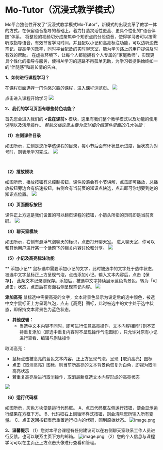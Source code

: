 # Mo-Tutor（沉浸式教学模式）



Mo平台独创性开发了“沉浸式教学模式Mo-Tutor”，新模式的出现变革了教学一体的方式，在保留语音指导的基础上，着力打造灵活性更高、更具个性化的“语音伴随”体系。
将整段的视频切分成聚焦单个知识点的分段语音，使得学习者可以按需听取指导语音，有效节省学习时间，并且配以小记和高亮标注功能，可以边听边做笔记，提高学习效率，同时平台配备的实时聊天室，能为学习路上的用户提供及时有效的帮助。
在虚拟环境下，让每个人都能拥有个人专属的“家庭教师”，实现更具个性化的指导与服务，使得AI学习的道路不再孤单无助，为学习者提供始终如一的“伴随感”和最长情的告白。


**1、如何进行课程学习？**


在课程页面选择一门你感兴趣的课程，进入课程浏览页。
![](https://cdn.nlark.com/yuque/0/2021/jpeg/309548/1636353065827-7c7ee0e5-d57e-43de-9e05-246b56ce7100.jpeg#id=J8F7d&originHeight=936&originWidth=1773&originalType=binary&ratio=1&status=done&style=none)


点击进入课程开始学习
![](https://cdn.nlark.com/yuque/0/2021/jpeg/309548/1636353066300-2aa49bc8-625f-4bef-9cb0-0bb4d9ff8b2d.jpeg#id=gxUWG&originHeight=628&originWidth=1271&originalType=binary&ratio=1&status=done&style=none)


**2、我们的学习页面有哪些特色功能？**

首先您会进入我们的 **<说在课前>** 模块，这里有我们整个教学模式以及功能的使用说明以及演示操作。
_帮助文档这里主要为您详细介绍课件里面的几大功能：_
**​**

**（1）左侧课件目录**

如图所示，左侧是您所学该课程的目录，每小节后面有环状显示进度，当状态为对号时，则表示学习完成。
![](https://cdn.nlark.com/yuque/0/2021/jpeg/309548/1636353067026-db844f27-b775-42ad-b80d-ea1c83f8a1f8.jpeg#id=uzic2&originHeight=586&originWidth=1270&originalType=binary&ratio=1&status=done&style=none)


**​**

**（2）播放模块**


如图所示，播放按钮有总控制按钮，课件段落会有小节讲解，点击即可播放，总播放按钮旁边会有倍速按钮，右侧会有当前页的知识点快选，点击即可你想要到达的知识点位置。
![](https://cdn.nlark.com/yuque/0/2021/jpeg/309548/1636353067995-946c6969-8e67-47fd-bfe5-a9cf9ea06851.jpeg#id=d1i35&originHeight=634&originWidth=1270&originalType=binary&ratio=1&status=done&style=none)
**​**

**（3）页面图标按钮**


课件正上方这是我们设置的可以翻页课程的按钮，小箭头所指的页码即是当前页码。
![](https://cdn.nlark.com/yuque/0/2021/jpeg/309548/1636353068699-5bfd766a-fcc1-4411-8191-f03c0e1ae698.jpeg#id=fLIF7&originHeight=452&originWidth=1269&originalType=binary&ratio=1&status=done&style=none)


**（4）聊天室模块**

如图所示，右侧有悬浮气泡聊天的标识，点击打开聊天室。
进入聊天室，你可以和其他用户进行某一个话题下的相关内容讨论和分享。
![](https://cdn.nlark.com/yuque/0/2021/jpeg/309548/1636353069451-3b62989c-c8ad-430d-aa5c-2a4e8fc744e9.jpeg#id=jmXEr&originHeight=870&originWidth=1011&originalType=binary&ratio=1&status=done&style=none)
**​**

**（5）小记及高亮标注功能**

** 添加小记**
鼠标选中需要添加小记的文字，此时被选中的文字处于选中状态，被选中文字鼠标正上方呈现气泡，点击添加小记。输入文本内容后，点击【保存】，
此条文本记录则保存。添加后，被选中文字持续展示蓝色背景色，转为「可点击」状态，点击后在页面右侧呈现笔记内容。
![](https://cdn.nlark.com/yuque/0/2021/jpeg/309548/1636353070075-9e0ffcdf-346a-46e8-bfab-19e8070ec192.jpeg#id=MpXjS&originHeight=605&originWidth=1109&originalType=binary&ratio=1&status=done&style=none)​
**​**

**添加高亮**
鼠标选中需要高亮的文字，文本背景色显示为设定后的选中颜色，被选中文字鼠标正上方呈现气泡，点击【高亮】图标，此时被选中的文字处于选中状态，即保持文本背景色为蓝色状态。

- **其他逻辑：**
   - 当选中文本内容不同时，即可进行任意高亮操作，文本内容相同时则不支持重复添加（即选中重复内容时不呈现操作气泡图标），只允许对原有小记进行查看、编辑与删除操作

取消高亮：

   - 鼠标点击被高亮的蓝色文本内容，正上方呈现气泡，呈现【取消高亮】图标
   - 点击【取消高亮】图标，则当前所高亮的文本背景色恢复为白色，即视为取消高亮状态
   - 若重复高亮后进行取消操作，取消最新框选文本内容形成的高亮状态

![](https://cdn.nlark.com/yuque/0/2021/png/309548/1636353071856-532411e4-ae70-4716-8dc7-ced52922bdd8.png#id=pOlbx&originHeight=631&originWidth=1267&originalType=binary&ratio=1&status=done&style=none)
**​**

**（6）运行代码框**

如图所示，灰色方块便是运行代码框。
A、点击代码框左侧运行按钮，便会显示运行结果在方框下方。
B、代码框右上侧循环样式按钮，则会清除您所输入所有变量。
C、点击返回按钮表示重置运行框内的代码，回到原始状态。
![image.png](https://cdn.nlark.com/yuque/0/2021/png/309548/1636354682802-52b56367-3c58-4899-8b56-618bd09c8b73.png#clientId=u8aa039ca-a00d-4&from=paste&height=944&id=u6ae52731&margin=%5Bobject%20Object%5D&name=image.png&originHeight=1888&originWidth=3356&originalType=binary&ratio=1&size=1074252&status=done&style=none&taskId=u01cf3c57-2152-40e0-9cad-955b35629f3&width=1678)




**3、温馨提示**
（1）您对本平台课程有任何建议可以在右侧聊天室联系工作人员进行反馈，也可以联系主页下方的邮箱。 
![image.png](https://cdn.nlark.com/yuque/0/2021/png/309548/1636353949918-2e9447d5-4b37-4eeb-905a-a346c3a439bf.png#clientId=u8c727ca8-2170-4&from=paste&height=944&id=u199bd057&margin=%5Bobject%20Object%5D&name=image.png&originHeight=1888&originWidth=3356&originalType=binary&ratio=1&size=1038513&status=done&style=none&taskId=u42a5e423-82a2-4f1e-b406-61840fe8e17&width=1678)
（2）您的个人信息与课程学习可以在主页正上方点击头像进行查看和管理。

